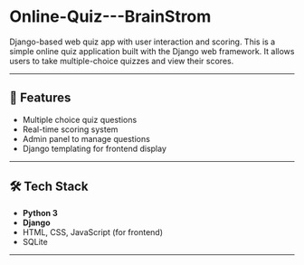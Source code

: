 # Online-Quiz---BrainStrom
Django-based web quiz app with user interaction and scoring.
This is a simple online quiz application built with the Django web framework. It allows users to take multiple-choice quizzes and view their scores.

---

## 🚀 Features

- Multiple choice quiz questions
- Real-time scoring system
- Admin panel to manage questions
- Django templating for frontend display

---

## 🛠️ Tech Stack

- **Python 3**
- **Django**
- HTML, CSS, JavaScript (for frontend)
- SQLite 

---

